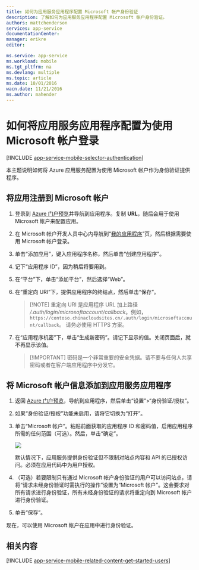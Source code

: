 ```yaml
---
title: 如何为应用服务应用程序配置 Microsoft 帐户身份验证
description: 了解如何为应用服务应用程序配置 Microsoft 帐户身份验证。
authors: mattchenderson
services: app-service
documentationCenter: 
manager: erikre
editor: 

ms.service: app-service
ms.workload: mobile
ms.tgt_pltfrm: na
ms.devlang: multiple
ms.topic: article
ms.date: 10/01/2016
wacn.date: 11/21/2016
ms.author: mahender
---
```


# 如何将应用服务应用程序配置为使用 Microsoft 帐户登录

[!INCLUDE [app-service-mobile-selector-authentication](../../includes/app-service-mobile-selector-authentication.md)]

本主题说明如何将 Azure 应用服务配置为使用 Microsoft 帐户作为身份验证提供程序。

## <a name="register-microsoft-account"></a>将应用注册到 Microsoft 帐户

1. 登录到 [Azure 门户预览]并导航到应用程序。复制 **URL**，随后会用于使用 Microsoft 帐户来配置应用。

2. 在 Microsoft 帐户开发人员中心内导航到“[我的应用程序]”页，然后根据需要使用 Microsoft 帐户登录。

3. 单击“添加应用”，键入应用程序名称，然后单击“创建应用程序”。

4. 记下“应用程序 ID”，因为稍后将要用到。

5. 在“平台”下，单击“添加平台”，然后选择“Web”。

6. 在“重定向 URI”下，提供应用程序的终结点，然后单击“保存”。

    >[!NOTE] 重定向 URI 是应用程序 URL 加上路径 _/.auth/login/microsoftaccount/callback_。例如，`https://contoso.chinacloudsites.cn/.auth/login/microsoftaccount/callback`。
    >请务必使用 HTTPS 方案。

7. 在“应用程序机密”下，单击“生成新密码”。请记下显示的值。关闭页面后，就不再显示该值。

    > [!IMPORTANT] 密码是一个非常重要的安全凭据。请不要与任何人共享密码或者在客户端应用程序中分发它。

## <a name="secrets"></a>将 Microsoft 帐户信息添加到应用服务应用程序

1. 返回 [Azure 门户预览]，导航到应用程序，然后单击“设置”>“身份验证/授权”。

2. 如果“身份验证/授权”功能未启用，请将它切换为“打开”。

3. 单击“Microsoft 帐户”。粘贴前面获取的应用程序 ID 和密码值，启用应用程序所需的任何范围（可选）。然后，单击“确定”。

    ![][1]

    默认情况下，应用服务提供身份验证但不限制对站点内容和 API 的已授权访问。必须在应用代码中为用户授权。

4. （可选）若要限制只有通过 Microsoft 帐户身份验证的用户可以访问站点，请将“请求未经身份验证时需执行的操作”设置为“Microsoft 帐户”。这会要求对所有请求进行身份验证，所有未经身份验证的请求将重定向到 Microsoft 帐户进行身份验证。

5. 单击“保存”。

现在，可以使用 Microsoft 帐户在应用中进行身份验证。

## <a name="related-content"></a>相关内容

[!INCLUDE [app-service-mobile-related-content-get-started-users](../../includes/app-service-mobile-related-content-get-started-users.md)]

<!-- Images. -->

[0]: ./media/app-service-mobile-how-to-configure-microsoft-authentication/app-service-microsoftaccount-redirect.png
[1]: ./media/app-service-mobile-how-to-configure-microsoft-authentication/mobile-app-microsoftaccount-settings.png

<!-- URLs. -->

[我的应用程序]: http://go.microsoft.com/fwlink/p/?LinkId=262039
[Azure 门户预览]: https://portal.azure.cn/

<!---HONumber=Mooncake_0919_2016-->